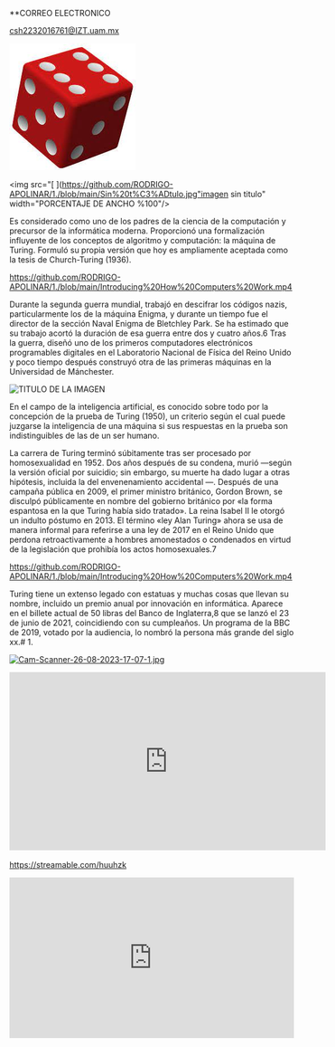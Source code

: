 





**CORREO ELECTRONICO

[csh2232016761@IZT.uam.mx](mailto:csh2232016761@IZT.uam.mx)









<img src="https://github.com/RODRIGO-APOLINAR/1./blob/main/d.jpg" alt="d" width="PORCENTAJE DE ANCHO %20.0"/>



<img src="[   ](https://github.com/RODRIGO-APOLINAR/1./blob/main/Sin%20t%C3%ADtulo.jpg"imagen sin titulo" width="PORCENTAJE DE ANCHO %100"/>

Es considerado como uno de los padres de la ciencia de la computación y precursor de la informática moderna. Proporcionó una formalización influyente de los conceptos de algoritmo y computación: la máquina de Turing. Formuló su propia versión que hoy es ampliamente aceptada como la tesis de Church-Turing (1936).

https://github.com/RODRIGO-APOLINAR/1./blob/main/Introducing%20How%20Computers%20Work.mp4



Durante la segunda guerra mundial, trabajó en descifrar los códigos nazis, particularmente los de la máquina Enigma, y durante un tiempo fue el director de la sección Naval Enigma de Bletchley Park. Se ha estimado que su trabajo acortó la duración de esa guerra entre dos y cuatro años.6​ Tras la guerra, diseñó uno de los primeros computadores electrónicos programables digitales en el Laboratorio Nacional de Física del Reino Unido y poco tiempo después construyó otra de las primeras máquinas en la Universidad de Mánchester.



<img src="AQUI PONER LA URL DE LA IMAGEN" alt="TITULO DE LA IMAGEN" width="PORCENTAJE DE ANCHO %"/>












En el campo de la inteligencia artificial, es conocido sobre todo por la concepción de la prueba de Turing (1950), un criterio según el cual puede juzgarse la inteligencia de una máquina si sus respuestas en la prueba son indistinguibles de las de un ser humano.

La carrera de Turing terminó súbitamente tras ser procesado por homosexualidad en 1952. Dos años después de su condena, murió —según la versión oficial por suicidio; sin embargo, su muerte ha dado lugar a otras hipótesis, incluida la del envenenamiento accidental —. Después de una campaña pública en 2009, el primer ministro británico, Gordon Brown, se disculpó públicamente en nombre del gobierno británico por «la forma espantosa en la que Turing había sido tratado». La reina Isabel II le otorgó un indulto póstumo en 2013. El término «ley Alan Turing» ahora se usa de manera informal para referirse a una ley de 2017 en el Reino Unido que perdona retroactivamente a hombres amonestados o condenados en virtud de la legislación que prohibía los actos homosexuales.7​



https://github.com/RODRIGO-APOLINAR/1./blob/main/Introducing%20How%20Computers%20Work.mp4

Turing tiene un extenso legado con estatuas y muchas cosas que llevan su nombre, incluido un premio anual por innovación en informática. Aparece en el billete actual de 50 libras del Banco de Inglaterra,8​ que se lanzó el 23 de junio de 2021, coincidiendo con su cumpleaños. Un programa de la BBC de 2019, votado por la audiencia, lo nombró la persona más grande del siglo xx.# 1.

[![Cam-Scanner-26-08-2023-17-07-1.jpg](https://i.postimg.cc/mDMdCqGv/Cam-Scanner-26-08-2023-17-07-1.jpg)](https://postimg.cc/VrfBcKvg)


<iframe width="560" height="315" src="https://www.youtube.com/embed/ptc4Awb0UpU?si=vAXMBZv8ZZR4DVxD" title="YouTube video player" frameborder="0" allow="accelerometer; autoplay; clipboard-write; encrypted-media; gyroscope; picture-in-picture; web-share" allowfullscreen></iframe>



https://streamable.com/huuhzk

<div style="width:100%;height:0px;position:relative;padding-bottom:56.250%;"><iframe src="https://streamable.com/e/huuhzk" frameborder="0" width="100%" height="100%" allowfullscreen style="width:100%;height:100%;position:absolute;left:0px;top:0px;overflow:hidden;"></iframe></div>
